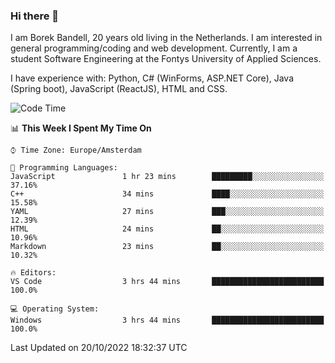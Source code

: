 ### Hi there 👋

I am Borek Bandell, 20 years old living in the Netherlands. I am interested in general programming/coding and web development. Currently, I am a student Software Engineering at the Fontys University of Applied Sciences.

I have experience with: Python, C# (WinForms, ASP.NET Core), Java (Spring boot), JavaScript (ReactJS), HTML and CSS.

<!--START_SECTION:waka-->
![Code Time](http://img.shields.io/badge/Code%20Time-243%20hrs%2055%20mins-blue)

📊 **This Week I Spent My Time On** 

```text
⌚︎ Time Zone: Europe/Amsterdam

💬 Programming Languages: 
JavaScript               1 hr 23 mins        █████████░░░░░░░░░░░░░░░░   37.16% 
C++                      34 mins             ████░░░░░░░░░░░░░░░░░░░░░   15.58% 
YAML                     27 mins             ███░░░░░░░░░░░░░░░░░░░░░░   12.39% 
HTML                     24 mins             ██░░░░░░░░░░░░░░░░░░░░░░░   10.96% 
Markdown                 23 mins             ██░░░░░░░░░░░░░░░░░░░░░░░   10.32%

🔥 Editors: 
VS Code                  3 hrs 44 mins       █████████████████████████   100.0%

💻 Operating System: 
Windows                  3 hrs 44 mins       █████████████████████████   100.0%

```


 Last Updated on 20/10/2022 18:32:37 UTC
<!--END_SECTION:waka-->

<!--**tcBorek2002/tcBorek2002** is a ✨ _special_ ✨ repository because its `README.md` (this file) appears on your GitHub profile.

Here are some ideas to get you started:

- 🔭 I’m currently working on ...
- 🌱 I’m currently learning ...
- 👯 I’m looking to collaborate on ...
- 🤔 I’m looking for help with ...
- 💬 Ask me about ...
- 📫 How to reach me: ...
- 😄 Pronouns: ...
- ⚡ Fun fact: ...
-->
